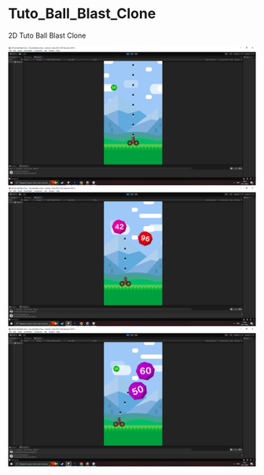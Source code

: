 # Tuto_Ball_Blast_Clone
2D Tuto Ball Blast Clone


![Image alt](https://github.com/SinlessDevil/Tuto_Ball_Blast_Clone/blob/main/Tuto_Ball_Blast_Clone1.png)
![Image alt](https://github.com/SinlessDevil/Tuto_Ball_Blast_Clone/blob/main/Tuto_Ball_Blast_Clone2.png)
![Image alt](https://github.com/SinlessDevil/Tuto_Ball_Blast_Clone/blob/main/Tuto_Ball_Blast_Clone3.png)
